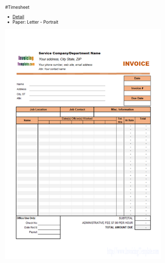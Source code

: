 ﻿#Timesheet
- [Detail](https://www.invoicingtemplate.com/timesheet)
- Paper: Letter - Portrait

![Screenshot for Timesheet](timesheet.png)